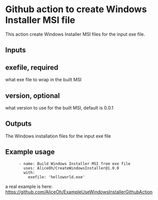 # Github action to create Windows Installer MSI file

This action create Windows Installer MSI files for the input exe file.

## Inputs

## exefile, required
what exe file to wrap in the built MSI

## version, optional
what version to use for the built MSI, default is 0.0.1

## Outputs

The Windows installation files for the input exe file

## Example usage
```
      - name: Build Windows Installer MSI from exe file
        uses: AliceOh/CreateWindowsInstaller@1.0.0
        with:
          exefile: 'helloworld.exe'
```
a real example is here: https://github.com/AliceOh/ExampleUseWindowsInstallerGithubAction
